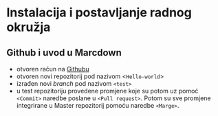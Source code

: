 # Instalacija i postavljanje radnog okružja
## Github i uvod u Marcdown
- otvoren račun na [Githubu](https://github.com) 
- otvoren novi repozitorij pod nazivom <`Hello-world`> 
- izrađen novi *branch* pod nazivom `<test>`
- u test repozitoriju provedene promjene koje su potom uz pomoć `<Commit>` naredbe poslane u `<Pull request>`. Potom su sve promjene integrirane u Master repozitorij pomoću naredbe `<Marge>`.
